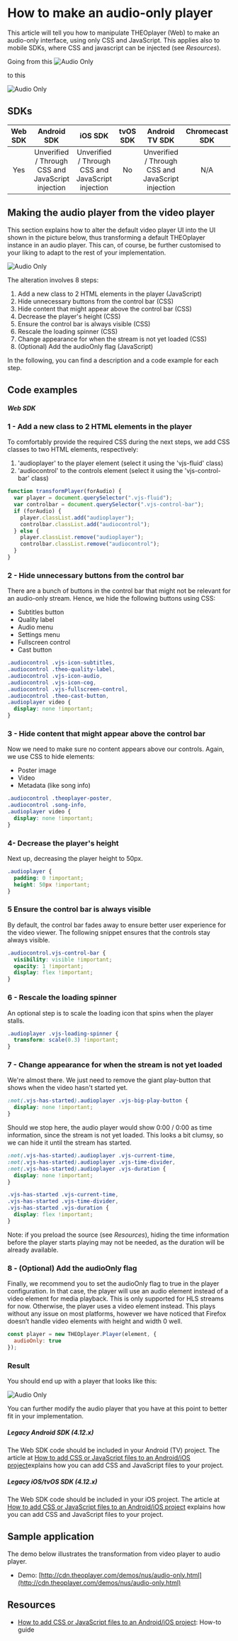 # How to make an audio-only player

This article will tell you how to manipulate THEOplayer (Web) to make an audio-only interface, using only CSS and JavaScript. This applies also to mobile SDKs, where CSS and javascript can be injected (see _Resources_).

Going from this
![Audio Only](../../assets/img/audio-only-1.png "Audio Only")

to this

![Audio Only](../../assets/img/audio-only-2.png "Audio Only")

## SDKs

| Web SDK |                    Android SDK                    |                      iOS SDK                      | tvOS SDK |                  Android TV SDK                   | Chromecast SDK |
| :-----: | :-----------------------------------------------: | :-----------------------------------------------: | :------: | :-----------------------------------------------: | :------------: |
|   Yes   | Unverified / Through CSS and JavaScript injection | Unverified / Through CSS and JavaScript injection |    No    | Unverified / Through CSS and JavaScript injection |      N/A       |

## Making the audio player from the video player

This section explains how to alter the default video player UI into the UI shown in the picture below, thus transforming a default THEOplayer instance in an audio player. This can, of course, be further customised to your liking to adapt to the rest of your implementation.

![Audio Only](../../assets/img/audio-only-3.png "Audio Only")

The alteration involves 8 steps:

1. Add a new class to 2 HTML elements in the player (JavaScript)
2. Hide unnecessary buttons from the control bar (CSS)
3. Hide content that might appear above the control bar (CSS)
4. Decrease the player's height (CSS)
5. Ensure the control bar is always visible (CSS)
6. Rescale the loading spinner (CSS)
7. Change appearance for when the stream is not yet loaded (CSS)
8. (Optional) Add the audioOnly flag (JavaScript)

In the following, you can find a description and a code example for each step.

## Code examples

##### Web SDK

### 1 - Add a new class to 2 HTML elements in the player

To comfortably provide the required CSS during the next steps, we add CSS classes to two HTML elements, respectively:

1. 'audioplayer' to the player element (select it using the 'vjs-fluid' class)
2. 'audiocontrol' to the controls element (select it using the 'vjs-control-bar' class)

```js
function transformPlayer(forAudio) {
  var player = document.querySelector(".vjs-fluid");
  var controlbar = document.querySelector(".vjs-control-bar");
  if (forAudio) {
    player.classList.add("audioplayer");
    controlbar.classList.add("audiocontrol");
  } else {
    player.classList.remove("audioplayer");
    controlbar.classList.remove("audiocontrol");
  }
}
```

### 2 - Hide unnecessary buttons from the control bar

There are a bunch of buttons in the control bar that might not be relevant for an audio-only stream. Hence, we hide the following buttons using CSS:

- Subtitles button
- Quality label
- Audio menu
- Settings menu
- Fullscreen control
- Cast button

```css
.audiocontrol .vjs-icon-subtitles,
.audiocontrol .theo-quality-label,
.audiocontrol .vjs-icon-audio,
.audiocontrol .vjs-icon-cog,
.audiocontrol .vjs-fullscreen-control,
.audiocontrol .theo-cast-button,
.audioplayer video {
  display: none !important;
}
```

### 3 - Hide content that might appear above the control bar

Now we need to make sure no content appears above our controls. Again, we use CSS to hide elements:

- Poster image
- Video
- Metadata (like song info)

```css
.audiocontrol .theoplayer-poster,
.audiocontrol .song-info,
.audioplayer video {
  display: none !important;
}
```

### 4- Decrease the player's height

Next up, decreasing the player height to 50px.

```css
.audioplayer {
  padding: 0 !important;
  height: 50px !important;
}
```

### 5 Ensure the control bar is always visible

By default, the control bar fades away to ensure better user experience for the video viewer. The following snippet ensures that the controls stay always visible.

```css
.audiocontrol.vjs-control-bar {
  visibility: visible !important;
  opacity: 1 !important;
  display: flex !important;
}
```

### 6 - Rescale the loading spinner

An optional step is to scale the loading icon that spins when the player stalls.

```css
.audioplayer .vjs-loading-spinner {
  transform: scale(0.3) !important;
}
```

### 7 - Change appearance for when the stream is not yet loaded

We're almost there. We just need to remove the giant play-button that shows when the video hasn't started yet.

```css
:not(.vjs-has-started).audioplayer .vjs-big-play-button {
  display: none !important;
}
```

Should we stop here, the audio player would show 0:00 / 0:00 as time information, since the stream is not yet loaded. This looks a bit clumsy, so we can hide it until the stream has started.

```css
:not(.vjs-has-started).audioplayer .vjs-current-time,
:not(.vjs-has-started).audioplayer .vjs-time-divider,
:not(.vjs-has-started).audioplayer .vjs-duration {
  display: none !important;
}

.vjs-has-started .vjs-current-time,
.vjs-has-started .vjs-time-divider,
.vjs-has-started .vjs-duration {
  display: flex !important;
}
```

Note: if you preload the source (see _Resources_), hiding the time information before the player starts playing may not be needed, as the duration will be already available.

### 8 - (Optional) Add the audioOnly flag

Finally, we recommend you to set the audioOnly flag to true in the player configuration. In that case, the player will use an audio element instead of a video element for media playback.
This is only supported for HLS streams for now. Otherwise, the player uses a video element instead.
This plays without any issue on most platforms, however we have noticed that Firefox doesn’t handle video elements with height and width 0 well.

```js
const player = new THEOplayer.Player(element, {
  audioOnly: true
});
```

### Result

You should end up with a player that looks like this:

![Audio Only](../../assets/img/audio-only-4.png "Audio Only")

You can further modify the audio player that you have at this point to better fit in your implementation.

##### Legacy Android SDK (4.12.x)

The Web SDK code should be included in your Android (TV) project. The article at [How to add CSS or JavaScript files to an Android/iOS project](../../faq/01-how-to-add-css-or-javascript-files-to-android-ios.md)explains how you can add CSS and JavaScript files to your project.

##### Legacy iOS/tvOS SDK (4.12.x)

The Web SDK code should be included in your iOS project. The article at [How to add CSS or JavaScript files to an Android/iOS project](../../faq/01-how-to-add-css-or-javascript-files-to-android-ios.md) explains how you can add CSS and JavaScript files to your project.

## Sample application

The demo below illustrates the transformation from video player to audio player.

- Demo: [http://cdn.theoplayer.com/demos/nus/audio-only.html](http://cdn.theoplayer.com/demos/nus/audio-only.html)

## Resources

- [How to add CSS or JavaScript files to an Android/iOS project](../../faq/01-how-to-add-css-or-javascript-files-to-android-ios.md): How-to guide
